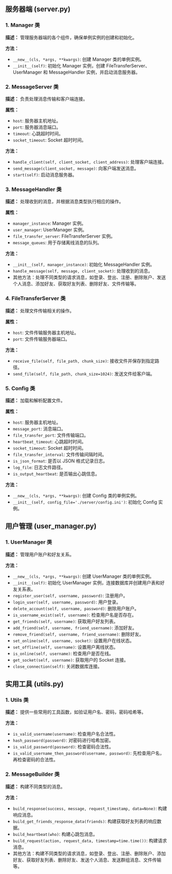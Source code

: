 ## 服务器端 (server.py)

### 1. Manager 类

**描述：** 管理服务器端的各个组件，确保单例实例的创建和初始化。

**方法：**

- `__new__(cls, *args, **kwargs)`: 创建 Manager 类的单例实例。
- `__init__(self)`: 初始化 Manager 实例，创建 FileTransferServer、UserManager 和 MessageHandler 实例，并启动消息服务器。

### 2. MessageServer 类

**描述：** 负责处理消息传输和客户端连接。

**属性：**

- `host`: 服务器主机地址。
- `port`: 服务器消息端口。
- `timeout`: 心跳超时时间。
- `socket_timeout`: Socket 超时时间。

**方法：**

- `handle_client(self, client_socket, client_address)`: 处理客户端连接。
- `send_message(client_socket, message)`: 向客户端发送消息。
- `start(self)`: 启动消息服务器。

### 3. MessageHandler 类

**描述：** 处理收到的消息，并根据消息类型执行相应的操作。

**属性：**

- `manager_instance`: Manager 实例。
- `user_manager`: UserManager 实例。
- `file_transfer_server`: FileTransferServer 实例。
- `message_queues`: 用于存储离线消息的队列。

**方法：**

- `__init__(self, manager_instance)`: 初始化 MessageHandler 实例。
- `handle_message(self, message, client_socket)`: 处理收到的消息。
- 其他方法：处理不同类型的请求消息，如登录、登出、注册、删除账户、发送个人消息、添加好友、获取好友列表、删除好友、文件传输等。

### 4. FileTransferServer 类

**描述：** 处理文件传输相关的操作。

**属性：**

- `host`: 文件传输服务器主机地址。
- `port`: 文件传输服务器端口。

**方法：**

- `receive_file(self, file_path, chunk_size)`: 接收文件并保存到指定路径。
- `send_file(self, file_path, chunk_size=1024)`: 发送文件给客户端。

### 5. Config 类

**描述：** 加载和解析配置文件。

**属性：**

- `host`: 服务器主机地址。
- `message_port`: 消息端口。
- `file_transfer_port`: 文件传输端口。
- `heartbeat_timeout`: 心跳超时时间。
- `socket_timeout`: Socket 超时时间。
- `file_transfer_interval`: 文件传输间隔时间。
- `is_json_format`: 是否以 JSON 格式记录日志。
- `log_file`: 日志文件路径。
- `is_output_heartbeat`: 是否输出心跳信息。

**方法：**

- `__new__(cls, *args, **kwargs)`: 创建 Config 类的单例实例。
- `__init__(self, config_file='./server/config.ini')`: 初始化 Config 实例。

## 用户管理 (user_manager.py)

### 1. UserManager 类

**描述：** 管理用户账户和好友关系。

**方法：**

- `__new__(cls, *args, **kwargs)`: 创建 UserManager 类的单例实例。
- `__init__(self)`: 初始化 UserManager 实例，连接数据库并创建用户表和好友关系表。
- `register_user(self, username, password)`: 注册用户。
- `login_user(self, username, password)`: 用户登录。
- `delete_account(self, username, password)`: 删除用户账户。
- `is_username_exist(self, username)`: 检查用户名是否存在。
- `get_friends(self, username)`: 获取用户好友列表。
- `add_friend(self, username, friend_username)`: 添加好友。
- `remove_friend(self, username, friend_username)`: 删除好友。
- `set_online(self, username, socket)`: 设置用户在线状态。
- `set_offline(self, username)`: 设置用户离线状态。
- `is_online(self, username)`: 检查用户是否在线。
- `get_socket(self, username)`: 获取用户的 Socket 连接。
- `close_connection(self)`: 关闭数据库连接。

## 实用工具 (utils.py)

### 1. Utils 类

**描述：** 提供一些常用的工具函数，如验证用户名、密码，密码哈希等。

**方法：**

- `is_valid_username(username)`: 检查用户名合法性。
- `hash_password(password)`: 对密码进行哈希加密。
- `is_valid_password(password)`: 检查密码合法性。
- `is_valid_username_then_password(username, password)`: 先检查用户名，再检查密码的合法性。

### 2. MessageBuilder 类

**描述：** 构建不同类型的消息。

**方法：**

- `build_response(success, message, request_timestamp, data=None)`: 构建响应消息。
- `build_get_friends_response_data(friends)`: 构建获取好友列表的响应数据。
- `build_heartbeat(who)`: 构建心跳包消息。
- `build_request(action, request_data, timestamp=time.time())`: 构建请求消息。
- 其他方法：构建不同类型的请求消息，如登录、登出、注册、删除账户、添加好友、获取好友列表、删除好友、发送个人消息、发送群组消息、文件传输等。
